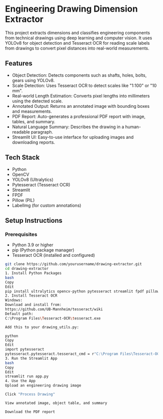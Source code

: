
# Engineering Drawing Dimension Extractor

This project extracts dimensions and classifies engineering components from technical drawings using deep learning and computer vision. It uses YOLOv8 for object detection and Tesseract OCR for reading scale labels from drawings to convert pixel distances into real-world measurements.

## Features

- Object Detection: Detects components such as shafts, holes, bolts, gears using YOLOv8.
- Scale Detection: Uses Tesseract OCR to detect scales like "1:100" or "10 mm".
- Real-world Length Estimation: Converts pixel lengths into millimeters using the detected scale.
- Annotated Output: Returns an annotated image with bounding boxes and measurements.
- PDF Report: Auto-generates a professional PDF report with image, tables, and summary.
- Natural Language Summary: Describes the drawing in a human-readable paragraph.
- Streamlit UI: Easy-to-use interface for uploading images and downloading reports.

## Tech Stack

- Python
- OpenCV
- YOLOv8 (Ultralytics)
- Pytesseract (Tesseract OCR)
- Streamlit
- FPDF
- Pillow (PIL)
- LabelImg (for custom annotations)

## Setup Instructions

### Prerequisites

- Python 3.9 or higher
- pip (Python package manager)
- Tesseract OCR (installed and configured)



```bash
git clone https://github.com/yourusername/drawing-extractor.git
cd drawing-extractor
1. Install Python Packages
bash
Copy
Edit
pip install ultralytics opencv-python pytesseract streamlit fpdf pillow
2. Install Tesseract OCR
Windows:
Download and install from:
https://github.com/UB-Mannheim/tesseract/wiki
Default path:
C:\Program Files\Tesseract-OCR\tesseract.exe

Add this to your drawing_utils.py:

python
Copy
Edit
import pytesseract
pytesseract.pytesseract.tesseract_cmd = r"C:\Program Files\Tesseract-OCR\tesseract.exe"
3. Run the Streamlit App
bash
Copy
Edit
streamlit run app.py
4. Use the App
Upload an engineering drawing image

Click "Process Drawing"

View annotated image, object table, and summary

Download the PDF report
